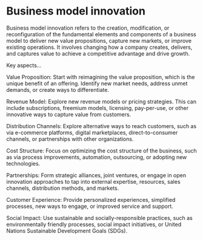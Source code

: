 # Business model innovation

Business model innovation refers to the creation, modification, or reconfiguration of the fundamental elements and components of a business model to deliver new value propositions, capture new markets, or improve existing operations. It involves changing how a company creates, delivers, and captures value to achieve a competitive advantage and drive growth.

Key aspects…

Value Proposition: Start with reimagining the value proposition, which is the unique benefit of an offering. Identify new market needs, address unmet demands, or create ways to differentiate.

Revenue Model: Explore new revenue models or pricing strategies. This can include subscriptions, freemium models, licensing, pay-per-use, or other innovative ways to capture value from customers.

Distribution Channels: Explore alternative ways to reach customers, such as via e-commerce platforms, digital marketplaces, direct-to-consumer channels, or partnerships with other organizations.

Cost Structure: Focus on optimizing the cost structure of the business, such as via process improvements, automation, outsourcing, or adopting new technologies.

Partnerships: Form strategic alliances, joint ventures, or engage in open innovation approaches to tap into external expertise, resources, sales channels, distribution methods, and markets.

Customer Experience: Provide personalized experiences, simplified processes, new ways to engage, or improved service and support.

Social Impact: Use sustainable and socially-responsible practices, such as environmentally friendly processes, social impact initiatives, or United Nations Sustainable Development Goals (SDGs).
